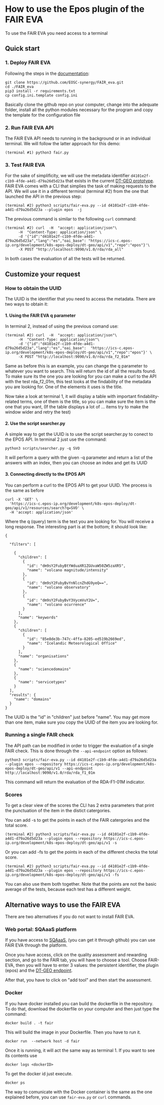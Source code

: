 # How to use the Epos plugin of the FAIR EVA
To use the FAIR EVA you need access to a terminal

## Quick start

### 1. Deploy FAIR EVA
Following the steps in the [documentation](https://github.com/EOSC-synergy/FAIR_eva/blob/main/docs/index.md):
```
git clone https://github.com/EOSC-synergy/FAIR_eva.git
cd ./FAIR_eva
pip3 install -r requirements.txt
cp config.ini.template config.ini
```
Basically clone the github repo on your computer, change into the adequate folder, install all the python modules necessary for the program  and copy the template for the configuration file

### 2. Run FAIR EVA API
The FAIR EVA API needs to running in the background or in an individual terminal. We will follow the latter approach for this demo:
```
(terminal #1) python3 fair.py
```

### 3. Test FAIR EVA
For the sake of simplificity, we will use the metadata identifier `d4101e2f-c1b9-4fde-a4d1-d79a26d5d23a` that exists in the current [DT-GEO prototype](https://ics-c.epos-ip.org/development/k8s-epos-deploy/dt-geo/api/v1). FAIR EVA comes with a CLI that simplies the task of making requests to the API. We will use it in a different terminal (terminal #2) from the one that launched the API in the previous step:

```
(terminal #2) python3 scripts/fair-eva.py --id d4101e2f-c1b9-4fde-a4d1-d79a26d5d23a --plugin epos  -j
```

The previous command is similar to the following `curl` command:

```
(terminal #2) curl  -H  "accept: application/json"\
      -H  "Content-Type: application/json" \
      -d '{"id":"d4101e2f-c1b9-4fde-a4d1-d79a26d5d23a","lang":"es","oai_base": "https://ics-c.epos-ip.org/development/k8s-epos-deploy/dt-geo/api/v1","repo":"epos"}'\
      -X POST "http://localhost:9090/v1.0/rda/rda_all"
```

In both cases the evaluation of all the tests will be returned.

## Customize your request

### How to obtain the UUID
The UUID is the identifier that you need to access the metadata. There are two ways to obtain it:

#### 1. Using the FAIR EVA q parameter
In terminal 2, instead of using the previous comand use:
```
(terminal #2) curl  -H  "accept: application/json"\
      -H  "Content-Type: application/json"\
      -d '{"id":"d4101e2f-c1b9-4fde-a4d1-d79a26d5d23a","lang":"es","oai_base":  "https://ics-c.epos-ip.org/development/k8s-epos-deploy/dt-geo/api/v1","repo":"epos"}' \
      -X POST "http://localhost:9090/v1.0/rda/rda_f2_01m"
```
Same as before this is an example, you can change the q parameter to whatever you want to search. This will return the id of all the results found.
To make sure its the one you are looking for you can make a curl to the API with the test  rda_f2_01m, this test looks at the findability of the metadata you are looking for. One of the elements it uses is the title.

Now take a look at terminal 1, it will display a table with important findability-related terms, one of them is the title, so you can make sure the item is the one that you want,
(If the table displays a lot of ... items try to make the window wider and retry the test)

#### 2. Use the script searcher.py

A simple way to get the UUID is to use the script searcher.py to conect to the EPOS API. In terminal 2 just use the command:
```
python3 scripts/searcher.py -q SVO
```
It will perform a query with the given -q parameter and return a list of the answers with an index, then you can choose an index and get its UUID  
#### 3. Connecting directly to the EPOS API

You can perform a curl to the EPOS API to get your UUID. Yhe process is the same as before
```
curl -X 'GET' \
  'https://ics-c.epos-ip.org/development/k8s-epos-deploy/dt-geo/api/v1/resources/search?q=SVO' \
  -H 'accept: application/json'
```
Where the q (query) term is the text you are looking for. You will receive a long response. The interesting part is at the bottom; it should look like:
```
{

  "filters": [

    {
      "children": [
        {
          "id": "dm9sY2FubyBtYWduaXR1ZGUvaW50ZW5zaXR5",
          "name": "volcano magnitude/intensity"
        },
        {
          "id": "dm9sY2FubyBvYnNlcnZhdG9yeQ==",
          "name": "volcano observatory"
        },
        {
          "id": "dm9sY2FubyBvY3VycmVuY2U=",
          "name": "volcano ocurrence"
        }
      ],
      "name": "keywords"
    },
    {
      "children": [
        {
          "id": "85e8de3b-747c-4ffa-8205-ed519b2669ed",
          "name": "Icelandic Meteorological Office"
        }
      ],
      "name": "organisations"
    },
    {
      "name": "sciencedomains"
    },
    {
      "name": "servicetypes"
    }
  ],
  "results": {
    "name": "domains"
  }
}
```

The UUID is the "id" in "children" just before "name".
You may get more than one item, make sure you copy the UUID  of the item you are looking for.

### Running a single FAIR check

The API path can be modified in order to trigger the evaluation of a single FAIR check. This is done through the `--api-endpoint` option as follows:

```
python3 scripts/fair-eva.py --id d4101e2f-c1b9-4fde-a4d1-d79a26d5d23a --plugin epos --repository https://ics-c.epos-ip.org/development/k8s-epos-deploy/dt-geo/api/v1 --api-endpoint http://localhost:9090/v1.0/rda/rda_f1_01m
```

This command will return the evaluation of the RDA-F1-01M indicator.

### Scores
To get a clear view of the scores the CLI has 2 extra parameters that print the punctuation of the item in the distict catergories.

You can add -s to get the points in each of the FAIR catergories and the total score.
```
(terminal #2) python3 scripts/fair-eva.py --id d4101e2f-c1b9-4fde-a4d1-d79a26d5d23a --plugin epos --repository https://ics-c.epos-ip.org/development/k8s-epos-deploy/dt-geo/api/v1 -s
```
Or you can add -fs to get the points in each of the different checks
 the total score.
```
(terminal #2) python3 scripts/fair-eva.py --id d4101e2f-c1b9-4fde-a4d1-d79a26d5d23a --plugin epos --repository https://ics-c.epos-ip.org/development/k8s-epos-deploy/dt-geo/api/v1 -fs
```
You can also use them both together. Note that the points are not the basic average of the tests, because each test has a different weight.

## Alternative ways to use the FAIR EVA
There are two alternatives if you do not want to install FAIR EVA.

### Web portal: SQAaaS platform

If you have access to [SQAaaS](https://sqaaas.eosc-synergy.eu/), (you can get it through github) you can use FAIR EVA through the platform.

Once you have access, click on the quality assessment and rewarding section, and go to the FAIR tab, you will have to choose a tool.
Choose FAIR-EVA, then you will have to enter 3 values: the persistent identifier, the plugin (epos) and the [DT-GEO endpoint](https://ics-c.epos-ip.org/development/k8s-epos-deploy/dt-geo/api/v1).

After that, you have to click on "add tool" and then start the assessment.

### Docker
If you have docker installed you can build the dockerfile in the repository. To do that, download the dockerfile on your computer and then just type the command:

```
docker build . -t fair
```

This will build the image in your Dockerfile. Then you have to run it.

```
docker run  --network host -d fair
```

Once it is running, it will act the same way as terminal 1. If you want to see its contents use

```
docker logs <dockerID>
```

To get the docker id just execute.

```
docker ps
```

The way to comunicate with the Docker container is the same as the one explained before, you can use `fair-eva.py` or `curl` commands.
